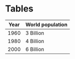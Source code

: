 # Tables

 Year | World population
:---: | ----------------
 1960 | 3 Billion
 1980 | 4 Billion
 2000 | 6 Billion
